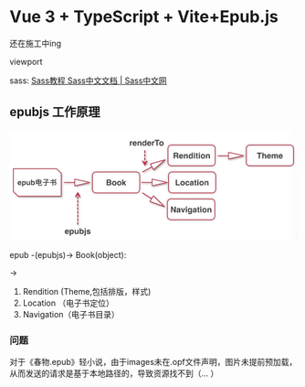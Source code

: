 # Vue 3 + TypeScript + Vite+Epub.js

还在施工中ing


viewport

sass:	[Sass教程 Sass中文文档 | Sass中文网](https://www.sass.hk/docs/)

## epubjs 工作原理

![image-20230629122401380](README.assets/image-20230629122401380.png)

epub -(epubjs)-> Book(object):

->

1. Rendition (Theme,包括排版，样式)
2. Location （电子书定位）
3. Navigation（电子书目录）


### 问题
对于《春物.epub》轻小说，由于images未在.opf文件声明，图片未提前预加载，从而发送的请求是基于本地路径的，导致资源找不到（... ）